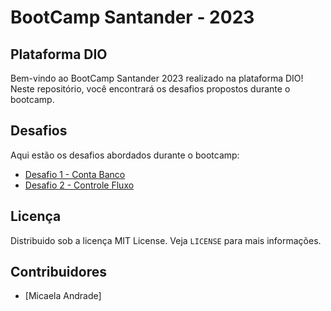 # BootCamp Santander - 2023
## Plataforma DIO

Bem-vindo ao BootCamp Santander 2023 realizado na plataforma DIO! Neste repositório, você encontrará os desafios propostos durante o bootcamp.

## Desafios

Aqui estão os desafios abordados durante o bootcamp:

- [Desafio 1 - Conta Banco](src/Desafio1_ContaBanco)
- [Desafio 2 - Controle Fluxo](src/Desafio2_ControleFluxo)

## Licença
 
Distribuido sob a licença MIT License. Veja `LICENSE` para mais informações.

## Contribuidores

- [Micaela Andrade]
